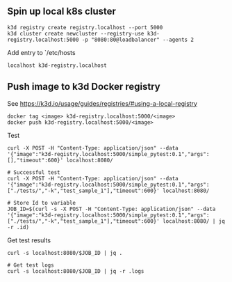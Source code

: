 
## Spin up local k8s cluster

```
k3d registry create registry.localhost --port 5000
k3d cluster create newcluster --registry-use k3d-registry.localhost:5000 -p "8080:80@loadbalancer" --agents 2
```

Add entry to `/etc/hosts
```
localhost k3d-registry.localhost
```

## Push image to k3d Docker registry

See https://k3d.io/usage/guides/registries/#using-a-local-registry

```
docker tag <image> k3d-registry.localhost:5000/<image>
docker push k3d-registry.localhost:5000/<image>
```

Test
```
curl -X POST -H "Content-Type: application/json" --data '{"image":"k3d-registry.localhost:5000/simple_pytest:0.1","args":[],"timeout":600}' localhost:8080/

# Successful test
curl -X POST -H "Content-Type: application/json" --data '{"image":"k3d-registry.localhost:5000/simple_pytest:0.1","args":["./tests/","-k","test_sample_1"],"timeout":600}' localhost:8080/

# Store Id to variable
JOB_ID=$(curl -s -X POST -H "Content-Type: application/json" --data '{"image":"k3d-registry.localhost:5000/simple_pytest:0.1","args":["./tests/","-k","test_sample_1"],"timeout":600}' localhost:8080/ | jq -r .id)
```

Get test results
```
curl -s localhost:8080/$JOB_ID | jq .

# Get test logs
curl -s localhost:8080/$JOB_ID | jq -r .logs
```
